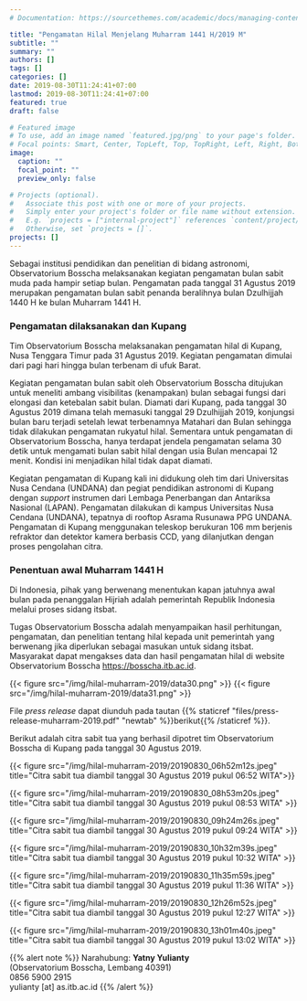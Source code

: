 ```yaml
---
# Documentation: https://sourcethemes.com/academic/docs/managing-content/

title: "Pengamatan Hilal Menjelang Muharram 1441 H/2019 M"
subtitle: ""
summary: ""
authors: []
tags: []
categories: []
date: 2019-08-30T11:24:41+07:00
lastmod: 2019-08-30T11:24:41+07:00
featured: true
draft: false

# Featured image
# To use, add an image named `featured.jpg/png` to your page's folder.
# Focal points: Smart, Center, TopLeft, Top, TopRight, Left, Right, BottomLeft, Bottom, BottomRight.
image:
  caption: ""
  focal_point: ""
  preview_only: false

# Projects (optional).
#   Associate this post with one or more of your projects.
#   Simply enter your project's folder or file name without extension.
#   E.g. `projects = ["internal-project"]` references `content/project/deep-learning/index.md`.
#   Otherwise, set `projects = []`.
projects: []
---
```

Sebagai institusi pendidikan dan penelitian di bidang astronomi, Observatorium Bosscha melaksanakan kegiatan pengamatan bulan sabit muda pada hampir setiap bulan. Pengamatan pada tanggal 31 Agustus 2019 merupakan pengamatan bulan sabit penanda beralihnya bulan Dzulhijjah 1440 H ke bulan Muharram 1441 H.

### Pengamatan dilaksanakan dan Kupang 

Tim Observatorium Bosscha melaksanakan pengamatan hilal di Kupang, Nusa Tenggara Timur pada 31 Agustus 2019. Kegiatan pengamatan dimulai dari pagi hari hingga bulan terbenam di ufuk Barat. 

Kegiatan pengamatan bulan sabit oleh Observatorium Bosscha ditujukan untuk meneliti ambang visibilitas (kenampakan) bulan sebagai fungsi dari elongasi dan ketebalan sabit bulan. Diamati dari Kupang, pada tanggal 30 Agustus 2019 dimana telah memasuki tanggal 29 Dzulhijjah 2019, konjungsi bulan baru terjadi setelah lewat terbenamnya Matahari dan Bulan sehingga tidak dilakukan pengamatan rukyatul hilal. Sementara untuk pengamatan di Observatorium Bosscha, hanya terdapat jendela pengamatan selama 30 detik untuk mengamati bulan sabit hilal dengan usia Bulan mencapai 12 menit. Kondisi ini menjadikan hilal tidak dapat diamati.  

Kegiatan pengamatan di Kupang kali ini didukung oleh tim dari Universitas Nusa Cendana (UNDANA) dan pegiat pendidikan astronomi di Kupang dengan _support_ instrumen dari Lembaga Penerbangan dan Antariksa Nasional (LAPAN). Pengamatan dilakukan di kampus Universitas Nusa Cendana (UNDANA), tepatnya di rooftop Asrama Rusunawa PPG UNDANA. 
Pengamatan di Kupang menggunakan teleskop berukuran 106 mm berjenis refraktor dan detektor kamera berbasis CCD, yang dilanjutkan dengan proses pengolahan citra. 

### Penentuan awal Muharram 1441 H

Di Indonesia, pihak yang berwenang menentukan kapan jatuhnya awal bulan pada penanggalan Hijriah adalah pemerintah Republik Indonesia melalui proses sidang itsbat.

Tugas Observatorium Bosscha adalah menyampaikan hasil perhitungan, pengamatan, dan penelitian tentang hilal kepada unit pemerintah yang berwenang jika diperlukan sebagai masukan untuk sidang itsbat. Masyarakat dapat mengakses data dan hasil pengamatan hilal di website Observatorium Bosscha https://bosscha.itb.ac.id.

{{< figure src="/img/hilal-muharram-2019/data30.png" >}}
{{< figure src="/img/hilal-muharram-2019/data31.png" >}}

File *press release* dapat diunduh pada tautan {{% staticref "files/press-release-muharram-2019.pdf" "newtab" %}}berikut{{% /staticref %}}.

Berikut adalah citra sabit tua yang berhasil dipotret tim Observatorium Bosscha di Kupang pada tanggal 30 Agustus 2019.

{{< figure src="/img/hilal-muharram-2019/20190830_06h52m12s.jpeg" title="Citra sabit tua diambil tanggal 30 Agustus 2019 pukul 06:52 WITA">}}

{{< figure src="/img/hilal-muharram-2019/20190830_08h53m20s.jpeg" title="Citra sabit tua diambil tanggal 30 Agustus 2019 pukul 08:53 WITA" >}}

{{< figure src="/img/hilal-muharram-2019/20190830_09h24m26s.jpeg" title="Citra sabit tua diambil tanggal 30 Agustus 2019 pukul 09:24 WITA" >}}

{{< figure src="/img/hilal-muharram-2019/20190830_10h32m39s.jpeg" title="Citra sabit tua diambil tanggal 30 Agustus 2019 pukul 10:32 WITA" >}}

{{< figure src="/img/hilal-muharram-2019/20190830_11h35m59s.jpeg" title="Citra sabit tua diambil tanggal 30 Agustus 2019 pukul 11:36 WITA" >}}

{{< figure src="/img/hilal-muharram-2019/20190830_12h26m52s.jpeg" title="Citra sabit tua diambil tanggal 30 Agustus 2019 pukul 12:27 WITA" >}}

{{< figure src="/img/hilal-muharram-2019/20190830_13h01m40s.jpeg" title="Citra sabit tua diambil tanggal 30 Agustus 2019 pukul 13:02 WITA" >}}

{{% alert note %}}
Narahubung: **Yatny Yulianty** <br> (Observatorium Bosscha, Lembang 40391) <br>
<i class='fas fa-phone'></i> 0856 5900 2915  <br> <i class='fas fa-envelope'></i> yulianty [at] as.itb.ac.id 
{{% /alert %}}